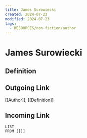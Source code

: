 ```yaml
---
title: James Surowiecki
created: 2024-07-23
modified: 2024-07-23
tags:
  - RESOURCES/non-fiction/author
---
```

# James Surowiecki
## Definition

## Outgoing Link
[[Author]]; [[Definition]]
## Incoming Link
```dataview
LIST
FROM [[]]
```
